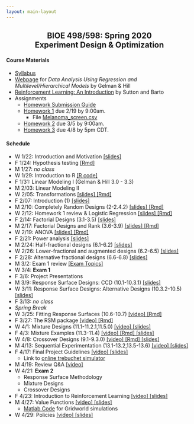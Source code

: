 ```yaml
---
layout: main-layout
---
```


<link href="style.css" rel="stylesheet">

<center>
<h2>BIOE 498/598: Spring 2020<br>
Experiment Design & Optimization</h2>
</center>

#### Course Materials
* [Syllabus](files/BIOE_498_Syllabus.pdf)
* [Webpage](http://www.stat.columbia.edu/~gelman/arm/) for *Data Analysis Using Regression and Multilevel/Hierarchical Models* by Gelman & Hill
* [Reinforcement Learning: An Introduction](http://incompleteideas.net/book/the-book.html) by Sutton and Barto
* Assignments
  - [Homework Submission Guide](files/BIOE_498_Homework_Submission_Guide.pdf)
  - [Homework 1](files/Homework1.pdf) due 2/19 by 9:00am.
    - File [Melanoma_screen.csv](files/Melanoma_screen.csv)
  - [Homework 2](files/Homework2.pdf) due 3/5 by 9:00am.
  - [Homework 3](https://github.com/bioe498/bioe498pj.hw3) due 4/8 by 5pm CDT.

#### Schedule
* W 1/22: Introduction and Motivation [ [slides] ](files/Lecture01.pptx)
* F 1/24: Hypothesis testing [ [Rmd] ](files/Lecture02.Rmd)
* M 1/27: *no class*
* W 1/29: Introduction to R [ [R code] ](files/Intro_to_R.R)
* F 1/31: Linear Modeling I (Gelman & Hill 3.0 - 3.3)
* M 2/03: Linear Modeling II
* W 2/05: Transformations [ [slides] ](files/Transformations.pdf) [ [Rmd] ](files/Transformations.Rmd)
* F 2/07: Introduction (1) [ [slides] ](files/IntroDesign.pdf)
* M 2/10: Completely Random Designs (2-2.4.2) [ [slides] ](files/CRD.pdf) [ [Rmd] ](files/CRD.Rmd)
* W 2/12: Homework 1 review & Logistic Regression [ [slides] ](files/HomeworkReview.pdf) [ [Rmd] ](files/HomeworkReview.Rmd)
* F 2/14: Factorial Designs (3.1-3.5) [ [slides] ](files/FactorialDesigns.pdf)
* M 2/17: Factorial Designs and Rank (3.6-3.9) [ [slides] ](files/FactorialRank.pdf) [ [Rmd] ](files/FactorialRank.Rmd)
* W 2/19: ANOVA [ [slides] ](files/ANOVA.pdf) [ [Rmd] ](files/ANOVA.Rmd)
* F 2/21: Power analysis [ [slides] ](files/PowerAnalysis.pdf)
* M 2/24: Half-fractional designs (6.1-6.2) [ [slides] ](files/FractionalFactorial.pdf)
* W 2/26: Lower-fractional and augmented designs (6.2-6.5) [ [slides] ](files/LowerFractionalDesigns.pptx)
* F 2/28: Alternative fractional designs (6.6-6.8) [ [slides] ](files/AlternativeFractional.pptx)
* M 3/2: Exam 1 review [ [Exam Topics] ](files/Exam1Review.pdf)
* W 3/4: **Exam 1**
* F 3/6: Project Presentations
* M 3/9: Response Surface Designs: CCD (10.1-10.3.1) [ [slides] ](files/RSM_CCD.pdf)
* W 3/11: Response Surface Designs: Alternative Designs (10.3.2-10.5) [ [slides] ](files/RSM_BBD.pdf)
* F 3/13: *no class*
* <i>Spring Break</i>
* W 3/25: Fitting Response Surfaces (10.6-10.7) [ [video] ](https://youtu.be/4PtffjmESdw) [ [Rmd] ](files/FittingRSM.Rmd)
* F 3/27: The RSM package [ [video] ](https://youtu.be/i5fncIINMt8) [ [Rmd] ](files/RSMpackage.Rmd)
* W 4/1: Mixture Designs (11.1-11.2.1,11.5.0) [ [video] ](https://youtu.be/GwvByZ0teW0) [ [slides] ](files/MixtureDesigns.pdf)
* F 4/3: Mixture Examples (11.3-11.4) [ [video] ](https://youtu.be/RaOxBC8JNUY) [ [Rmd] ](files/MixtureExamples.Rmd) [ [slides] ](files/MixtureExamples.pdf)
* W 4/8: Crossover Designs (9.1-9.3.0) [ [video] ](https://youtu.be/F-5KygfSBz4) [ [Rmd] ](files/CrossoverDesigns.Rmd) [ [slides] ](files/CrossoverDesigns.pdf)
* M 4/13: Sequential Experimentation (13.1-13.2,13.5-13.6) [ [video] ](https://youtu.be/8Az0jjNZuDM) [ [slides] ](files/SequentialExperimentsIntro.pdf)
* F 4/17: Final Project Guidelines [ [video] ](https://youtu.be/b6h4DDqBwkE) [ [slides] ](files/FinalProject.pdf)
  - Link to [online trebuchet simulator](https://jensenlab.shinyapps.io/trebsim/)
* M 4/19: Review Q&A [ [video] ](https://youtu.be/twqgkGviNAk)
* W 4/21: **Exam 2**
  - Response Surface Methodology
  - Mixture Designs
  - Crossover Designs
* F 4/23: Introduction to Reinforcement Learning [ [video] ](https://youtu.be/XjFsyrS8mpY) [ [slides] ](files/RL_Intro.pdf)
* M 4/27: Value Functions [ [video] ](https://youtu.be/Na6i01Z4tW0) [ [slides] ](files/Gridworld_Value.pdf)
  - [Matlab Code](https://github.com/bioe498/gridworld) for Gridworld simulations
* W 4/29: Policies [ [video] ](https://youtu.be/SiNIcXvqBmE) [ [slides] ](files/Policies.pdf)
